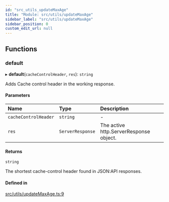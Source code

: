 ```yaml
---
id: "src_utils_updateMaxAge"
title: "Module: src/utils/updateMaxAge"
sidebar_label: "src/utils/updateMaxAge"
sidebar_position: 0
custom_edit_url: null
---
```


## Functions

### default

▸ **default**(`cacheControlHeader`, `res`): `string`

Adds Cache control header in the working response.

#### Parameters

| Name | Type | Description |
| :------ | :------ | :------ |
| `cacheControlHeader` | `string` | - |
| `res` | `ServerResponse` | The active http.ServerResponse object. |

#### Returns

`string`

The shortest cache-control header found in JSON:API responses.

#### Defined in

[src/utils/updateMaxAge.ts:9](https://github.com/backlineint/decoupled-kit-js/blob/c1e81350/packages/drupal-kit/src/utils/updateMaxAge.ts#L9)
